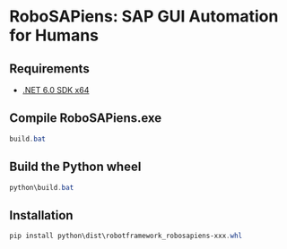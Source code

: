 # RoboSAPiens: SAP GUI Automation for Humans

## Requirements

- [.NET 6.0 SDK x64](https://dotnet.microsoft.com/en-us/download)

## Compile RoboSAPiens.exe

```powershell
build.bat
```

## Build the Python wheel

```powershell
python\build.bat
```

## Installation

```powershell
pip install python\dist\robotframework_robosapiens-xxx.whl
```
